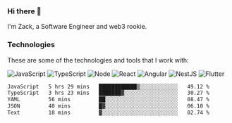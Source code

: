 ### Hi there 👋
I'm Zack, a Software Engineer and web3 rookie.

### Technologies
These are some of the technologies and tools that I work with:

![JavaScript](https://img.shields.io/badge/JavaScript-323330.svg?logo=javascript&logoColor=F7DF1E) 
![TypeScript](https://img.shields.io/badge/TypeScript-007ACC.svg?logo=typescript&logoColor=white) 
![Node](https://img.shields.io/badge/Node.js-43853D.svg?logo=node.js&logoColor=white)
![React](https://img.shields.io/badge/React-20232a.svg?logo=react&logoColor=61DAFB) 
![Angular](https://img.shields.io/badge/Angular-E23237.svg?logo=angularjs&logoColor=white)
![NestJS](https://img.shields.io/badge/NestJS-E0234E?logo=nestjs&logoColor=white)
![Flutter](https://img.shields.io/badge/Flutter-02569B.svg?logo=flutter&logoColor=white)

<!--START_SECTION:waka-->

```txt
JavaScript   5 hrs 29 mins   ████████████▒░░░░░░░░░░░░   49.12 %
TypeScript   3 hrs 23 mins   ███████▓░░░░░░░░░░░░░░░░░   30.27 %
YAML         56 mins         ██░░░░░░░░░░░░░░░░░░░░░░░   08.47 %
JSON         40 mins         █▓░░░░░░░░░░░░░░░░░░░░░░░   06.10 %
Text         18 mins         ▓░░░░░░░░░░░░░░░░░░░░░░░░   02.74 %
```

<!--END_SECTION:waka-->
